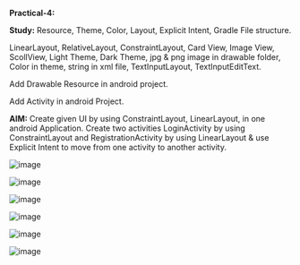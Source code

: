 **Practical-4:**


**Study:** Resource, Theme, Color, Layout, Explicit Intent, Gradle File structure.

LinearLayout, RelativeLayout,  ConstraintLayout, Card View, Image View, ScollView, Light Theme, Dark Theme, jpg & png image in drawable folder, Color in theme, string in xml file, TextInputLayout, TextInputEditText.

Add Drawable Resource in android project.

Add Activity in android Project.

**AIM:** Create given UI by using ConstraintLayout, LinearLayout, in one android Application. Create two activities LoginActivity by using ConstraintLayout and RegistrationActivity by using LinearLayout & use Explicit Intent to move from one activity to another activity.


![image](https://github.com/rutviprajapati16/MAD_Practical4_21012011123/assets/97946004/886144c7-a320-48f9-971c-58a1e7f1406e)

![image](https://github.com/rutviprajapati16/MAD_Practical4_21012011123/assets/97946004/68082a37-fba2-4dca-b839-7a76ea90fbfe)

![image](https://github.com/rutviprajapati16/MAD_Practical4_21012011123/assets/97946004/b79c3b57-9d8c-4a14-a2d2-9a0a8c323508)

![image](https://github.com/rutviprajapati16/MAD_Practical4_21012011123/assets/97946004/41be316d-6472-409e-a251-1c5f2f6f7ea8)

![image](https://github.com/rutviprajapati16/MAD_Practical4_21012011123/assets/97946004/2afe86f6-760a-444e-bef0-2ad58a8684bc)

![image](https://github.com/rutviprajapati16/MAD_Practical4_21012011123/assets/97946004/b54e1c8a-059b-4e6a-bb9a-fa629a7b881e)






